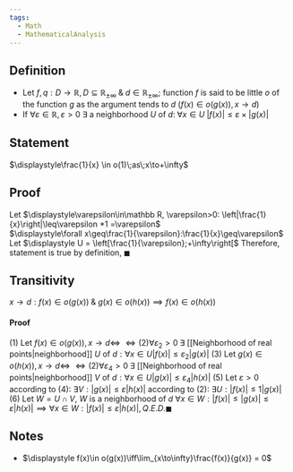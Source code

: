 ```yaml
---
tags:
  - Math
  - MathematicalAnalysis
---
```

## Definition
- Let $f,q:D\to\mathbb R, D\subseteq\mathbb R_{\pm\infty}\;\&\;d\in\mathbb R_{\pm\infty};$ function $f$ is said to be little $o$ of the function $g$ as the argument tends to $d$ ($f(x)\in o(g(x)), x\to d$)
- If $\forall\varepsilon\in\mathbb R, \varepsilon>0\;\exists$ a neighborhood $U$ of $d:\;\forall x\in U\;|f(x)|\leq\varepsilon\times|g(x)|$ 
## Statement
$\displaystyle\frac{1}{x} \in o(1)\;as\;x\to+\infty$
## Proof
Let $\displaystyle\varepsilon\in\mathbb R, \varepsilon>0: \left|\frac{1}{x}\right|\leq\varepsilon *1 =\varepsilon$  
$\displaystyle\forall x\geq\frac{1}{\varepsilon}:\frac{1}{x}\geq\varepsilon$
Let $\displaystyle U = \left[\frac{1}{\varepsilon};+\infty\right[$ 
Therefore, statement is true by definition, $\blacksquare$
## Transitivity
$x\to d: f(x)\in o(g(x))\;\&\;g(x)\in o(h(x))\implies f(x)\in o(h(x))$
#### Proof
$(1)$ Let $f(x)\in o(g(x)), x\to d\iff$
$\iff (2)\forall\varepsilon_2>0\;\exists$ [[Neighborhood of real points|neighborhood]] $U$ of $d: \forall x\in U|f(x)|\leq\varepsilon_2|g(x)|$
$(3)$ Let $g(x)\in o(h(x)), x\to d\iff$
$\iff (2)\forall\varepsilon_4>0\;\exists$ [[Neighborhood of real points|neighborhood]] $V$ of $d: \forall x\in U|g(x)|\leq\varepsilon_4|h(x)|$
$(5)$ Let $\varepsilon>0$
	according to $(4)$: $\exists V: |g(x)|\leq\varepsilon|h(x)|$
	according to $(2)$: $\exists U: |f(x)|\leq1|g(x)|$
$(6)$ Let $W =U\cap V$, $W$ is a neighborhood of $d$
	$\forall x\in W:|f(x)|\leq|g(x)|\leq\varepsilon|h(x)|\implies\forall x\in W:|f(x)|\leq\varepsilon|h(x)|, Q.E.D.\blacksquare$
## Notes
- $\displaystyle f(x)\in o(g(x))\iff\lim_{x\to\infty}\frac{f(x)}{g(x)} = 0$